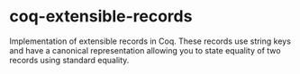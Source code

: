 coq-extensible-records
======================

Implementation of extensible records in Coq. These records use string
keys and have a canonical representation allowing you to state
equality of two records using standard equality.